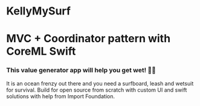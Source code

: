# KellyMySurf

# MVC + Coordinator pattern with CoreML Swift 
### This value generator app will help you get wet! 🤙🏽
It is an ocean frenzy out there and you need a surfboard, leash and wetsuit for survival.
Build for open source from scratch with custom UI and swift solutions with help from Import Foundation.


